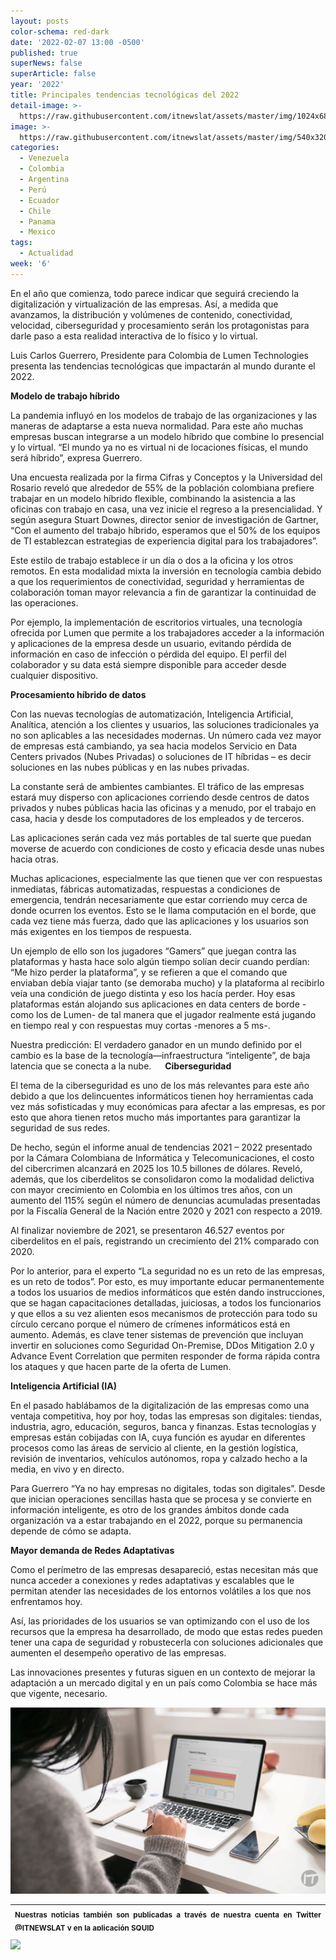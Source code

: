 ```yaml
---
layout: posts
color-schema: red-dark
date: '2022-02-07 13:00 -0500'
published: true
superNews: false
superArticle: false
year: '2022'
title: Principales tendencias tecnológicas del 2022
detail-image: >-
  https://raw.githubusercontent.com/itnewslat/assets/master/img/1024x680/Trabajo-con-Laptop-g.jpg
image: >-
  https://raw.githubusercontent.com/itnewslat/assets/master/img/540x320/Trabajo-con-Laptop-p.jpg
categories:
  - Venezuela
  - Colombia
  - Argentina
  - Perú
  - Ecuador
  - Chile
  - Panama
  - Mexico
tags:
  - Actualidad
week: '6'
---
```


En el año que comienza, todo parece indicar que seguirá creciendo la digitalización y virtualización de las empresas. Así, a medida que avanzamos, la distribución y volúmenes de contenido, conectividad, velocidad, ciberseguridad y procesamiento serán los protagonistas para darle paso a esta realidad interactiva de lo físico y lo virtual. 
 
Luis Carlos Guerrero, Presidente para Colombia de Lumen Technologies presenta las tendencias tecnológicas que impactarán al mundo durante el 2022.
 
**Modelo de trabajo híbrido**
 
La pandemia influyó en los modelos de trabajo de las organizaciones y las maneras de adaptarse a esta nueva normalidad. Para este año muchas empresas buscan integrarse a un modelo híbrido que combine lo presencial y lo virtual. “El mundo ya no es virtual ni de locaciones físicas, el mundo será híbrido”, expresa Guerrero.
 
Una encuesta realizada por la firma Cifras y Conceptos y la Universidad del Rosario reveló que alrededor de 55% de la población colombiana prefiere trabajar en un modelo híbrido flexible, combinando la asistencia a las oficinas con trabajo en casa, una vez inicie el regreso a la presencialidad. Y según asegura Stuart Downes, director senior de investigación de Gartner, “Con el aumento del trabajo híbrido, esperamos que el 50% de los equipos de TI establezcan estrategias de experiencia digital para los trabajadores”.
 
Este estilo de trabajo establece ir un día o dos a la oficina y los otros remotos. En esta modalidad mixta la inversión en tecnología cambia debido a que los requerimientos de conectividad, seguridad y herramientas de colaboración toman mayor relevancia a fin de garantizar la continuidad de las operaciones.
 
Por ejemplo, la implementación de escritorios virtuales, una tecnología ofrecida por Lumen que permite a los trabajadores acceder a la información y aplicaciones de la empresa desde un usuario, evitando pérdida de información en caso de infección o pérdida del equipo. El perfil del colaborador y su data está siempre disponible para acceder desde cualquier dispositivo.
 
**Procesamiento híbrido de datos**
 
Con las nuevas tecnologías de automatización, Inteligencia Artificial, Analítica, atención a los clientes y usuarios, las soluciones tradicionales ya no son aplicables a las necesidades modernas. Un número cada vez mayor de empresas está cambiando, ya sea hacia modelos Servicio en Data Centers privados (Nubes Privadas) o soluciones de IT híbridas – es decir soluciones en las nubes públicas y en las nubes privadas.
 
La constante será de ambientes cambiantes. El tráfico de las empresas estará muy disperso con aplicaciones corriendo desde centros de datos privados y nubes públicas hacia las oficinas y a menudo, por el trabajo en casa, hacia y desde los computadores de los empleados y de terceros.
 
Las aplicaciones serán cada vez más portables de tal suerte que puedan moverse de acuerdo con condiciones de costo y eficacia desde unas nubes hacia otras.
 
Muchas aplicaciones, especialmente las que tienen que ver con respuestas inmediatas, fábricas automatizadas, respuestas a condiciones de emergencia, tendrán necesariamente que estar corriendo muy cerca de donde ocurren los eventos. Esto se le llama computación en el borde, que cada vez tiene más fuerza, dado que las aplicaciones y los usuarios son más exigentes en los tiempos de respuesta.
 
Un ejemplo de ello son los jugadores “Gamers” que juegan contra las plataformas y hasta hace solo algún tiempo solían decir cuando perdían: “Me hizo perder la plataforma”, y se refieren a que el comando que enviaban debía viajar tanto (se demoraba mucho) y la plataforma al recibirlo veía una condición de juego distinta y eso los hacía perder. Hoy esas plataformas están alojando sus aplicaciones en data centers de borde -como los de Lumen- de tal manera que el jugador realmente está jugando en tiempo real y con respuestas muy cortas -menores a 5 ms-.
 
Nuestra predicción: El verdadero ganador en un mundo definido por el cambio es la base de la tecnología—infraestructura “inteligente”, de baja latencia que se conecta a la nube.
 
**Ciberseguridad**
 
El tema de la ciberseguridad es uno de los más relevantes para este año debido a que los delincuentes informáticos tienen hoy herramientas cada vez más sofisticadas y muy económicas para afectar a las empresas, es por esto que ahora tienen retos mucho más importantes para garantizar la seguridad de sus redes.
 
De hecho, según el informe anual de tendencias 2021 – 2022 presentado por la Cámara Colombiana de Informática y Telecomunicaciones, el costo del cibercrimen alcanzará en 2025 los 10.5 billones de dólares. Reveló, además, que los ciberdelitos se consolidaron como la modalidad delictiva con mayor crecimiento en Colombia en los últimos tres años, con un aumento del 115% según el número de denuncias acumuladas presentadas por la Fiscalía General de la Nación entre 2020 y 2021 con respecto a 2019.
 
Al finalizar noviembre de 2021, se presentaron 46.527 eventos por ciberdelitos en el país, registrando un crecimiento del 21% comparado con 2020.
 
Por lo anterior, para el experto “La seguridad no es un reto de las empresas, es un reto de todos”. Por esto, es muy importante educar permanentemente a todos los usuarios de medios informáticos que estén dando instrucciones, que se hagan capacitaciones detalladas, juiciosas, a todos los funcionarios y que ellos a su vez alienten esos mecanismos de protección para todo su círculo cercano porque el número de crímenes informáticos está en aumento. Además, es clave tener sistemas de prevención que incluyan invertir en soluciones como Seguridad On-Premise, DDos Mitigation 2.0 y Advance Event Correlation que permiten responder de forma rápida contra los ataques y que hacen parte de la oferta de Lumen.
 
**Inteligencia Artificial (IA)**
 
En el pasado hablábamos de la digitalización de las empresas como una ventaja competitiva, hoy por hoy, todas las empresas son digitales: tiendas, industria, agro, educación, seguros, banca y finanzas. Estas tecnologías y empresas están cobijadas con IA, cuya función es ayudar en diferentes procesos como las áreas de servicio al cliente, en la gestión logística, revisión de inventarios, vehículos autónomos, ropa y calzado hecho a la media, en vivo y en directo.
 
Para Guerrero “Ya no hay empresas no digitales, todas son digitales”. Desde que inician operaciones sencillas hasta que se procesa y se convierte en información inteligente, es otro de los grandes ámbitos donde cada organización va a estar trabajando en el 2022, porque su permanencia depende de cómo se adapta.
 
**Mayor demanda de Redes Adaptativas**
 
Como el perímetro de las empresas desapareció, estas necesitan más que nunca acceder a conexiones y redes adaptativas y escalables que le permitan atender las necesidades de los entornos volátiles a los que nos enfrentamos hoy.
 
Así, las prioridades de los usuarios se van optimizando con el uso de los recursos que la empresa ha desarrollado, de modo que estas redes pueden tener una capa de seguridad y robustecerla con soluciones adicionales que aumenten el desempeño operativo de las empresas.
 
Las innovaciones presentes y futuras siguen en un contexto de mejorar la adaptación a un mercado digital y en un país como Colombia se hace más que vigente, necesario.

![](https://raw.githubusercontent.com/itnewslat/assets/master/img/540x320/Trabajo-con-Laptop-p.jpg)

<table style="height: 42px;" width="569">
<tbody>
<tr>
<td style="text-align: justify;"><sub><strong>Nuestras noticias también son publicadas a través de nuestra cuenta en Twitter <a href="https://twitter.com/itnewslat?lang=es">@ITNEWSLAT</a> y en la aplicación <a href="https://squidapp.co/en/">SQUID</a></strong></sub></td>
</tr>
</tbody>
</table>

<img src="https://tracker.metricool.com/c3po.jpg?hash=56f88a41e39ab42c063cc51676587a04"/>